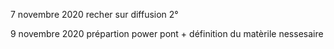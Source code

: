 7 novembre 2020
recher sur diffusion 2°

9 novembre 2020
prépartion power pont + définition du matèrile nessesaire
